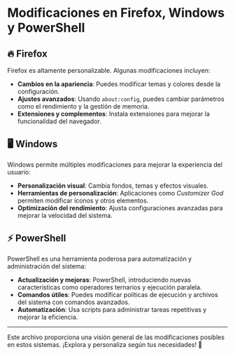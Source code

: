 # Modificaciones en Firefox, Windows y PowerShell

## 🔥 Firefox
Firefox es altamente personalizable. Algunas modificaciones incluyen:
- **Cambios en la apariencia**: Puedes modificar temas y colores desde la configuración.
- **Ajustes avanzados**: Usando `about:config`, puedes cambiar parámetros como el rendimiento y la gestión de memoria.
- **Extensiones y complementos**: Instala extensiones para mejorar la funcionalidad del navegador.

## 🖥️ Windows
Windows permite múltiples modificaciones para mejorar la experiencia del usuario:
- **Personalización visual**: Cambia fondos, temas y efectos visuales.
- **Herramientas de personalización**: Aplicaciones como *Customizer God* permiten modificar íconos y otros elementos.
- **Optimización del rendimiento**: Ajusta configuraciones avanzadas para mejorar la velocidad del sistema.

## ⚡ PowerShell
PowerShell es una herramienta poderosa para automatización y administración del sistema:
- **Actualización y mejoras**: PowerShell, introduciendo nuevas características como operadores ternarios y ejecución paralela.
- **Comandos útiles**: Puedes modificar políticas de ejecución y archivos del sistema con comandos avanzados.
- **Automatización**: Usa scripts para administrar tareas repetitivas y mejorar la eficiencia.

---

Este archivo proporciona una visión general de las modificaciones posibles en estos sistemas. ¡Explora y personaliza según tus necesidades! 🚀
